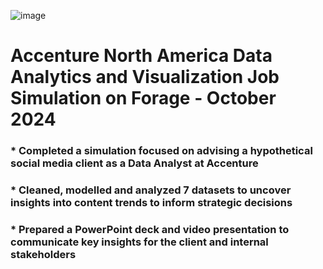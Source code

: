 ![image](https://github.com/user-attachments/assets/5c21a811-c6bc-4b94-960f-397948804966)

# Accenture North America Data Analytics and Visualization Job Simulation on Forage - October 2024

 ### * Completed a simulation focused on advising a hypothetical social media client as a Data Analyst at Accenture
 ### * Cleaned, modelled and analyzed 7 datasets to uncover insights into content trends to inform strategic decisions
 ### * Prepared a PowerPoint deck and video presentation to communicate key insights for the client and internal stakeholders
